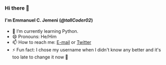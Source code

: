 ### Hi there 👋

#### I'm **Emmanuel C. Jemeni (_@tallCoder02_)** 

- 🌱 I’m currently learning Python.
- 😄 Pronouns: He/Him
- 📫 How to reach me: [E-mail](mailto:jemenichinonso11@gmail.com) or [Twitter](https://twitter.com/_tallCoder02) 
- ⚡ Fun fact: I chose my username when I didn't know any better and it's too late to change it now :grimacing:

<!--
**tallCoder02/tallCoder02** is a ✨ _special_ ✨ repository because its `README.md` (this file) appears on your GitHub profile.

Here are some ideas to get you started:

- 🔭 I’m currently working on ...
- 🌱 I’m currently learning ...
- 👯 I’m looking to collaborate on ...
- 🤔 I’m looking for help with ...
- 💬 Ask me about ...
- 📫 How to reach me: ...
- 😄 Pronouns: ...
- ⚡ Fun fact: ...
-->
